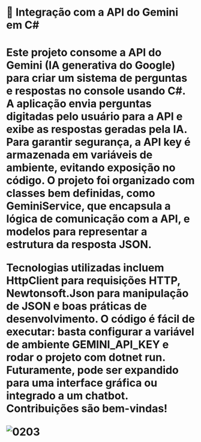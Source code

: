 <h1> 🚀 Integração com a API do Gemini em C# <h1>
<p> Este projeto consome a API do Gemini (IA generativa do Google) para criar um sistema de perguntas e respostas no console usando C#. A aplicação envia perguntas digitadas pelo usuário para a API e exibe as respostas geradas pela IA. Para garantir segurança, a API key é armazenada em variáveis de ambiente, evitando exposição no código. O projeto foi organizado com classes bem definidas, como GeminiService, que encapsula a lógica de comunicação com a API, e modelos para representar a estrutura da resposta JSON. <p>

<p> Tecnologias utilizadas incluem HttpClient para requisições HTTP, Newtonsoft.Json para manipulação de JSON e boas práticas de desenvolvimento. O código é fácil de executar: basta configurar a variável de ambiente GEMINI_API_KEY e rodar o projeto com dotnet run. Futuramente, pode ser expandido para uma interface gráfica ou integrado a um chatbot. Contribuições são bem-vindas! <p>

![0203](https://github.com/user-attachments/assets/0d7edd81-9b24-4b59-91f8-a07ad56b22e0)
